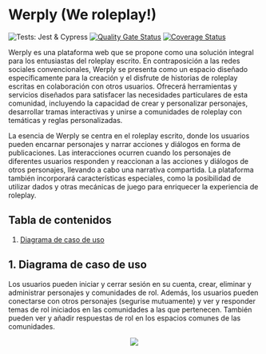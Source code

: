 # Werply (We roleplay!)

![Tests: Jest & Cypress](https://github.com/dkaerit/werply/actions/workflows/cypress.ci.yml/badge.svg)
[![Quality Gate Status](https://sonarcloud.io/api/project_badges/measure?project=dkaerit_werply&metric=alert_status)](https://sonarcloud.io/summary/new_code?id=dkaerit_werply)
[![Coverage Status](https://coveralls.io/repos/github/dkaerit/werply/badge.svg?branch=main)](https://coveralls.io/github/dkaerit/werply?branch=main)

Werply es una plataforma web que se propone como una solución integral para los entusiastas del roleplay escrito. En contraposición a las redes sociales convencionales, Werply se presenta como un espacio diseñado específicamente para la creación y el disfrute de historias de roleplay escritas en colaboración con otros usuarios. Ofrecerá herramientas y servicios diseñados para satisfacer las necesidades particulares de esta comunidad, incluyendo la capacidad de crear y personalizar personajes, desarrollar tramas interactivas y unirse a comunidades de roleplay con temáticas y reglas personalizadas.

La esencia de Werply se centra en el roleplay escrito, donde los usuarios pueden encarnar personajes y narrar acciones y diálogos en forma de publicaciones. Las interacciones ocurren cuando los personajes de diferentes usuarios responden y reaccionan a las acciones y diálogos de otros personajes, llevando a cabo una narrativa compartida. La plataforma también incorporará características especiales, como la posibilidad de utilizar dados y otras mecánicas de juego para enriquecer la experiencia de roleplay.

## Tabla de contenidos
1. [Diagrama de caso de uso](#diagrama_de_caso_de_uso)  

<a name="diagrama_de_caso_de_uso"></a>
## 1. Diagrama de caso de uso
Los usuarios pueden iniciar y cerrar sesión en su cuenta, crear, eliminar y administrar personajes y comunidades de rol. Además, los usuarios pueden conectarse con otros personajes (segurise mutuamente) y ver y responder temas de rol iniciados en las comunidades a las que pertenecen. También pueden ver y añadir respuestas de rol en los espacios comunes de las comunidades. 

<div align="center"><img src="https://user-images.githubusercontent.com/24440929/235326567-4a305984-f24e-469c-8dc5-3601acca1d08.png"/></div>
